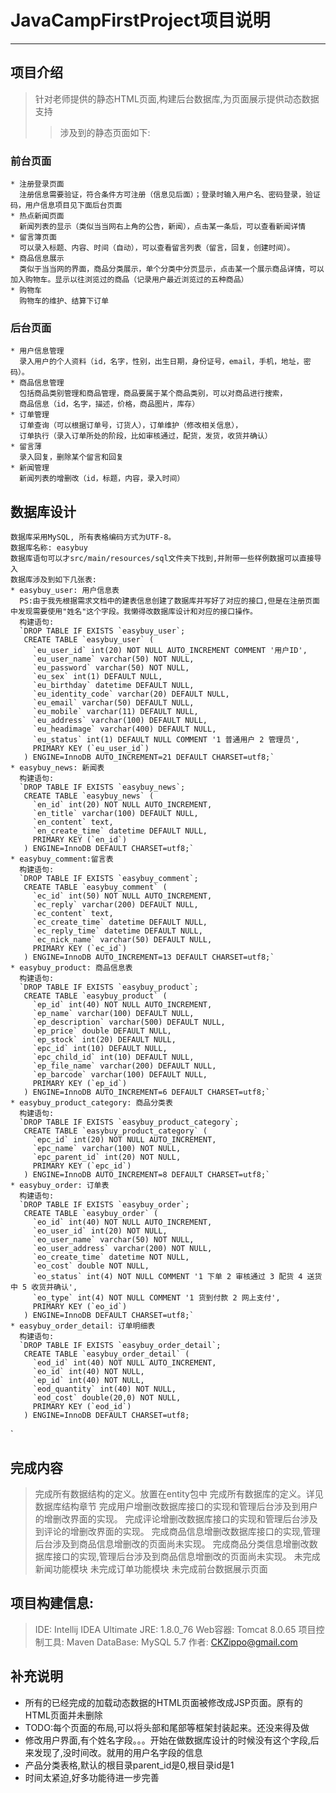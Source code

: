 # JavaCampFirstProject项目说明
***

## 项目介绍
>  针对老师提供的静态HTML页面,构建后台数据库,为页面展示提供动态数据支持
>> 涉及到的静态页面如下:

###  前台页面
    * 注册登录页面
      注册信息需要验证，符合条件方可注册（信息见后面）；登录时输入用户名、密码登录，验证码，用户信息项目见下面后台页面
    * 热点新闻页面
      新闻列表的显示（类似当当网右上角的公告，新闻），点击某一条后，可以查看新闻详情
    * 留言簿页面
      可以录入标题、内容、时间（自动），可以查看留言列表（留言，回复，创建时间）。
    * 商品信息展示
      类似于当当网的界面，商品分类展示，单个分类中分页显示，点击某一个展示商品详情，可以加入购物车。显示以往浏览过的商品（记录用户最近浏览过的五种商品）
    * 购物车
      购物车的维护、结算下订单
      
### 后台页面
    * 用户信息管理
      录入用户的个人资料（id，名字，性别，出生日期，身份证号，email，手机，地址，密码）。
    * 商品信息管理
      包括商品类别管理和商品管理，商品要属于某个商品类别，可以对商品进行搜索，
      商品信息（id，名字，描述，价格，商品图片，库存）
    * 订单管理
      订单查询（可以根据订单号，订货人），订单维护（修改相关信息），
      订单执行（录入订单所处的阶段，比如审核通过，配货，发货，收货并确认）
    * 留言薄
      录入回复，删除某个留言和回复
    * 新闻管理
      新闻列表的增删改（id，标题，内容，录入时间）
      
## 数据库设计
    数据库采用MySQL, 所有表格编码方式为UTF-8。
    数据库名称: easybuy
    数据库语句可以才src/main/resources/sql文件夹下找到,并附带一些样例数据可以直接导入
    数据库涉及到如下几张表:
    * easybuy_user: 用户信息表
      PS:由于我先根据需求文档中的建表信息创建了数据库并写好了对应的接口,但是在注册页面中发现需要使用"姓名"这个字段。我懒得改数据库设计和对应的接口操作。
      构建语句: 
      `DROP TABLE IF EXISTS `easybuy_user`;
       CREATE TABLE `easybuy_user` (
         `eu_user_id` int(20) NOT NULL AUTO_INCREMENT COMMENT '用户ID',
         `eu_user_name` varchar(50) NOT NULL,
         `eu_password` varchar(50) NOT NULL,
         `eu_sex` int(1) DEFAULT NULL,
         `eu_birthday` datetime DEFAULT NULL,
         `eu_identity_code` varchar(20) DEFAULT NULL,
         `eu_email` varchar(50) DEFAULT NULL,
         `eu_mobile` varchar(11) DEFAULT NULL,
         `eu_address` varchar(100) DEFAULT NULL,
         `eu_headimage` varchar(400) DEFAULT NULL,
         `eu_status` int(1) DEFAULT NULL COMMENT '1 普通用户 2 管理员',
         PRIMARY KEY (`eu_user_id`)
       ) ENGINE=InnoDB AUTO_INCREMENT=21 DEFAULT CHARSET=utf8;`
    * easybuy_news: 新闻表
      构建语句:
      `DROP TABLE IF EXISTS `easybuy_news`;
       CREATE TABLE `easybuy_news` (
         `en_id` int(20) NOT NULL AUTO_INCREMENT,
         `en_title` varchar(100) DEFAULT NULL,
         `en_content` text,
         `en_create_time` datetime DEFAULT NULL,
         PRIMARY KEY (`en_id`)
       ) ENGINE=InnoDB DEFAULT CHARSET=utf8;`
    * easybuy_comment:留言表
      构建语句:
      `DROP TABLE IF EXISTS `easybuy_comment`;
       CREATE TABLE `easybuy_comment` (
         `ec_id` int(50) NOT NULL AUTO_INCREMENT,
         `ec_reply` varchar(200) DEFAULT NULL,
         `ec_content` text,
         `ec_create_time` datetime DEFAULT NULL,
         `ec_reply_time` datetime DEFAULT NULL,
         `ec_nick_name` varchar(50) DEFAULT NULL,
         PRIMARY KEY (`ec_id`)
       ) ENGINE=InnoDB AUTO_INCREMENT=13 DEFAULT CHARSET=utf8;`
    * easybuy_product: 商品信息表
      构建语句:
      `DROP TABLE IF EXISTS `easybuy_product`;
       CREATE TABLE `easybuy_product` (
         `ep_id` int(40) NOT NULL AUTO_INCREMENT,
         `ep_name` varchar(100) DEFAULT NULL,
         `ep_description` varchar(500) DEFAULT NULL,
         `ep_price` double DEFAULT NULL,
         `ep_stock` int(20) DEFAULT NULL,
         `epc_id` int(10) DEFAULT NULL,
         `epc_child_id` int(10) DEFAULT NULL,
         `ep_file_name` varchar(200) DEFAULT NULL,
         `ep_barcode` varchar(100) DEFAULT NULL,
         PRIMARY KEY (`ep_id`)
       ) ENGINE=InnoDB AUTO_INCREMENT=6 DEFAULT CHARSET=utf8;`
    * easybuy_product_category: 商品分类表
      构建语句:
      `DROP TABLE IF EXISTS `easybuy_product_category`;
       CREATE TABLE `easybuy_product_category` (
         `epc_id` int(20) NOT NULL AUTO_INCREMENT,
         `epc_name` varchar(100) NOT NULL,
         `epc_parent_id` int(20) NOT NULL,
         PRIMARY KEY (`epc_id`)
       ) ENGINE=InnoDB AUTO_INCREMENT=8 DEFAULT CHARSET=utf8;`
    * easybuy_order: 订单表
      构建语句:
      `DROP TABLE IF EXISTS `easybuy_order`;
       CREATE TABLE `easybuy_order` (
         `eo_id` int(40) NOT NULL AUTO_INCREMENT,
         `eo_user_id` int(20) NOT NULL,
         `eo_user_name` varchar(50) NOT NULL,
         `eo_user_address` varchar(200) NOT NULL,
         `eo_create_time` datetime NOT NULL,
         `eo_cost` double NOT NULL,
         `eo_status` int(4) NOT NULL COMMENT '1 下单 2 审核通过 3 配货 4 送货中 5 收货并确认',
         `eo_type` int(4) NOT NULL COMMENT '1 货到付款 2 网上支付',
         PRIMARY KEY (`eo_id`)
       ) ENGINE=InnoDB DEFAULT CHARSET=utf8;`
    * easybuy_order_detail: 订单明细表
      构建语句:
      `DROP TABLE IF EXISTS `easybuy_order_detail`;
       CREATE TABLE `easybuy_order_detail` (
         `eod_id` int(40) NOT NULL AUTO_INCREMENT,
         `eo_id` int(40) NOT NULL,
         `ep_id` int(40) NOT NULL,
         `eod_quantity` int(40) NOT NULL,
         `eod_cost` double(20,0) NOT NULL,
         PRIMARY KEY (`eod_id`)
       ) ENGINE=InnoDB DEFAULT CHARSET=utf8;
`
      
## 完成内容
>   完成所有数据结构的定义。放置在entity包中
>   完成所有数据库的定义。详见数据库结构章节
>   完成用户增删改数据库接口的实现和管理后台涉及到用户的增删改界面的实现。
>   完成评论增删改数据库接口的实现和管理后台涉及到评论的增删改界面的实现。
>   完成商品信息增删改数据库接口的实现,管理后台涉及到商品信息增删改的页面尚未实现。
>   完成商品分类信息增删改数据库接口的实现,管理后台涉及到商品信息增删改的页面尚未实现。
>   未完成新闻功能模块
>   未完成订单功能模块
>   未完成前台数据展示页面

## 项目构建信息:
>   IDE: Intellij IDEA Ultimate
>   JRE: 1.8.0_76
>   Web容器: Tomcat 8.0.65
>   项目控制工具: Maven
>   DataBase: MySQL 5.7
>   作者: CKZippo@gmail.com

## 补充说明
   * 所有的已经完成的加载动态数据的HTML页面被修改成JSP页面。原有的HTML页面并未删除
   * TODO:每个页面的布局,可以将头部和尾部等框架封装起来。还没来得及做
   * 修改用户界面,有个姓名字段。。。开始在做数据库设计的时候没有这个字段,后来发现了,没时间改。就用的用户名字段的信息
   * 产品分类表格,默认的根目录parent_id是0,根目录id是1
   * 时间太紧迫,好多功能待进一步完善
      
    





        
